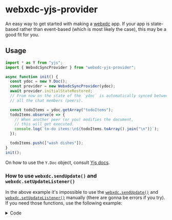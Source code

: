 # webxdc-yjs-provider

An easy way to get started with making a [webxdc](https://webxdc.org) app.
If your app is state-based rather than event-based (which is most likely the case), this may be a good fit for you.

## Usage

```javascript
import * as Y from "yjs";
import { WebxdcSyncProvider } from "webxdc-yjs-provider";

async function init() {
  const ydoc = new Y.Doc();
  const provider = new WebxdcSyncProvider(ydoc);
  await provider.initialStateRestored;
  // From now on the state of the `ydoc` is automatically synced between
  // all the chat members (peers).

  const todoItems = ydoc.getArray("todoItems");
  todoItems.observe(e => {
    // When another peer (or you) modifies the document,
    // this will get executed.
    console.log(`to-do items:\n${todoItems.toArray().join("\n")}`);
  });

  todoItems.push(["wash dishes"]);
}
init();
```

On how to use the `Y.Doc` object, consult [Yjs docs](https://github.com/yjs/yjs/#api).

### How to use `webxdc.sendUpdate()` and `webxdc.setUpdateListener()`

In the above example it's impossible to use the [`webxdc.sendUpdate()`](https://docs.webxdc.org/spec.html#sendupdate) and [`webxdc.setUpdateListener()`](https://docs.webxdc.org/spec.html#setupdatelistener) manually (there are gonna be errors if you try).
If you need those functions, use the following example:

<details><summary>Code</summary>

```javascript
import * as Y from "yjs";
import { serializeUpdate, deserializeUpdate } from "webxdc-yjs-provider";
// Note the different file.
import { WebxdcSyncProvider } from "webxdc-yjs-provider/WebxdcSyncProviderGeneric";

const ydoc = new Y.Doc();
const provider = new WebxdcSyncProvider(
  ydoc,
  serializeUpdate,
  deserializeUpdate,
  (outgoingSerializedYjsUpdate) => {
    webxdc.sendUpdate({
      payload: {
        serializedYjsUpdate: outgoingSerializedYjsUpdate,
        myPayload: undefined,
      },
    }, "Document changed");
  },
);
const initialStateRestored = webxdc.setUpdateListener(update => {
  if (update.payload?.serializedYjsUpdate) {
    provider.onIncomingYjsUpdate(update.payload.serializedYjsUpdate);
  }
  if (update.payload?.myPayload) {
    // handleMyPayload(update.payload.myPayload);
  }
});
// Reassign this in order to not send each update immediately
// provider.onNeedToSendLocalUpdates = () => {};
// sendButton.addEventListener("click", () => {
//   provider.sendUnsentLocalUpdates();
// });

// ...
webxdc.sendUpdate({
  payload: {
    serializedYjsUpdate: undefined,
    myPayload: "some data",
  },
  info: "some info",
  summary: "some summary",
  document: "some document name",
}, "My update");
```

</details>
